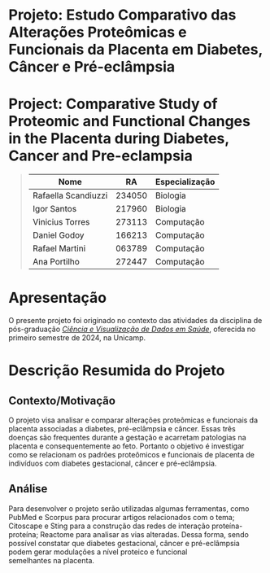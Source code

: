 # Projeto: Estudo Comparativo das Alterações Proteômicas e Funcionais da Placenta em Diabetes, Câncer e Pré-eclâmpsia
# Project: Comparative Study of Proteomic and Functional Changes in the Placenta during Diabetes, Cancer and Pre-eclampsia

> |Nome  | RA | Especialização|
> |--|--|--|
> | Rafaella Scandiuzzi   | 234050  | Biologia |
> | Igor Santos | 217960  | Biologia |
> | Vinicius Torres  | 273113  | Computação |
> | Daniel Godoy  | 166213  | Computação|
> | Rafael Martini  | 063789  | Computação |
> | Ana Portilho  | 272447  | Computação |

# Apresentação

O presente projeto foi originado no contexto das atividades da disciplina de pós-graduação [*Ciência e Visualização de Dados em Saúde*](https://github.com/datasci4health), oferecida no primeiro semestre de 2024, na Unicamp.

# Descrição Resumida do Projeto

## Contexto/Motivação
O projeto visa analisar e comparar alterações proteômicas e funcionais da placenta associadas a diabetes, pré-eclâmpsia e câncer. Essas três doenças são frequentes durante a gestação e acarretam patologias na placenta e consequentemente ao feto. Portanto o objetivo é investigar como se relacionam os padrões proteômicos e funcionais de placenta de indivíduos com diabetes gestacional, câncer e pré-eclâmpsia.

## Análise
Para desenvolver o projeto serão utilizadas algumas ferramentas, como PubMed e Scorpus para procurar artigos relacionados com o tema; Citoscape e Sting para a construção das redes de interação proteína-proteína; Reactome para analisar as vias alteradas. Dessa forma,  sendo possível constatar que diabetes gestacional, câncer e pré-eclâmpsia podem gerar modulações a nível proteico e funcional semelhantes na placenta.
